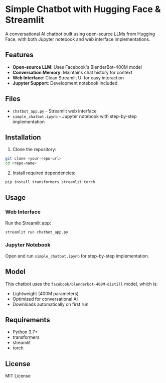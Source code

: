 # Simple Chatbot with Hugging Face & Streamlit

A conversational AI chatbot built using open-source LLMs from Hugging Face, with both Jupyter notebook and web interface implementations.

## Features

- **Open-source LLM**: Uses Facebook's BlenderBot-400M model
- **Conversation Memory**: Maintains chat history for context
- **Web Interface**: Clean Streamlit UI for easy interaction
- **Jupyter Support**: Development notebook included

## Files

- `chatbot_app.py` - Streamlit web interface
- `simple_chatbot.ipynb` - Jupyter notebook with step-by-step implementation

## Installation

1. Clone the repository:
```bash
git clone <your-repo-url>
cd <repo-name>
```

2. Install required dependencies:
```bash
pip install transformers streamlit torch
```

## Usage

### Web Interface
Run the Streamlit app:
```bash
streamlit run chatbot_app.py
```

### Jupyter Notebook
Open and run `simple_chatbot.ipynb` for step-by-step implementation.

## Model

This chatbot uses the `facebook/blenderbot-400M-distill` model, which is:
- Lightweight (400M parameters)
- Optimized for conversational AI
- Downloads automatically on first run

## Requirements

- Python 3.7+
- transformers
- streamlit
- torch

## License

MIT License
